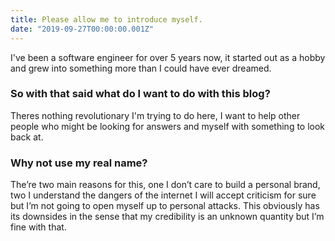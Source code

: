 ```yaml
---
title: Please allow me to introduce myself.
date: "2019-09-27T00:00:00.001Z"
---
```


I've been a software engineer for over 5 years now, it started out as a hobby and grew into something more
than I could have ever dreamed.

### So with that said what do I want to do with this blog?
Theres nothing revolutionary I'm trying to do here, I want to help other people who might be looking for answers and myself with something to look 
back at.


### Why not use my real name?
The’re two main reasons for this, one I don’t care to build a personal brand, two I understand the dangers of the internet I will accept criticism for sure but I’m not going to open myself up to personal attacks. This obviously has its downsides in the sense that my credibility is an unknown quantity but I’m fine with that.